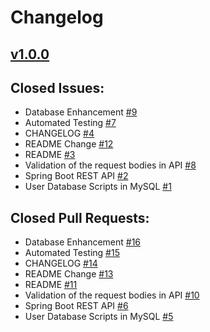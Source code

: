 # Changelog

## [v1.0.0](https://github.com/amirkhaniansev/java_experiment/releases/tag/v1.0.0)

## Closed Issues:
* Database Enhancement [#9](https://github.com/amirkhaniansev/java_experiment/issues/9)
* Automated Testing [#7](https://github.com/amirkhaniansev/java_experiment/issues/7)
* CHANGELOG [#4](https://github.com/amirkhaniansev/java_experiment/issues/4)
* README Change [#12](https://github.com/amirkhaniansev/java_experiment/issues/12)
* README [#3](https://github.com/amirkhaniansev/java_experiment/issues/3)
* Validation of the request bodies in API [#8](https://github.com/amirkhaniansev/java_experiment/issues/8)
* Spring Boot REST API [#2](https://github.com/amirkhaniansev/java_experiment/issues/2)
* User Database Scripts in MySQL [#1](https://github.com/amirkhaniansev/java_experiment/issues/1)

## Closed Pull Requests:
* Database Enhancement [#16](https://github.com/amirkhaniansev/java_experiment/pull/16)
* Automated Testing [#15](https://github.com/amirkhaniansev/java_experiment/pull/15)
* CHANGELOG [#14](https://github.com/amirkhaniansev/java_experiment/pull/14)
* README Change [#13](https://github.com/amirkhaniansev/java_experiment/pull/13)
* README [#11](https://github.com/amirkhaniansev/java_experiment/pull/11)
* Validation of the request bodies in API [#10](https://github.com/amirkhaniansev/java_experiment/pull/10)
* Spring Boot REST API [#6](https://github.com/amirkhaniansev/java_experiment/pull/6)
* User Database Scripts in MySQL [#5](https://github.com/amirkhaniansev/java_experiment/pull/5)